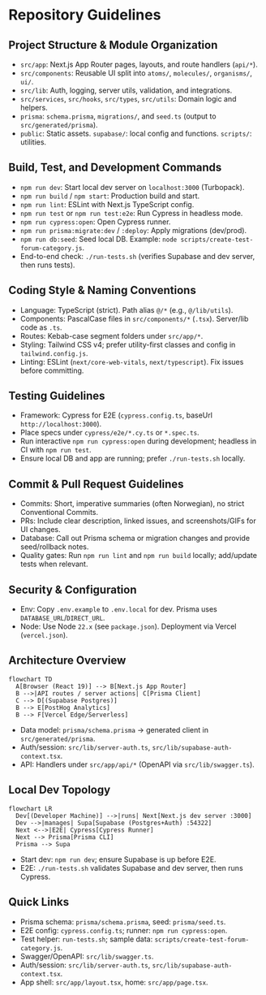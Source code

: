 # Repository Guidelines

## Project Structure & Module Organization
- `src/app`: Next.js App Router pages, layouts, and route handlers (`api/*`).
- `src/components`: Reusable UI split into `atoms/`, `molecules/`, `organisms/`, `ui/`.
- `src/lib`: Auth, logging, server utils, validation, and integrations.
- `src/services`, `src/hooks`, `src/types`, `src/utils`: Domain logic and helpers.
- `prisma`: `schema.prisma`, `migrations/`, and `seed.ts` (output to `src/generated/prisma`).
- `public`: Static assets. `supabase/`: local config and functions. `scripts/`: utilities.

## Build, Test, and Development Commands
- `npm run dev`: Start local dev server on `localhost:3000` (Turbopack).
- `npm run build` / `npm start`: Production build and start.
- `npm run lint`: ESLint with Next.js TypeScript config.
- `npm run test` or `npm run test:e2e`: Run Cypress in headless mode.
- `npm run cypress:open`: Open Cypress runner.
- `npm run prisma:migrate:dev` / `:deploy`: Apply migrations (dev/prod). 
- `npm run db:seed`: Seed local DB. Example: `node scripts/create-test-forum-category.js`.
- End-to-end check: `./run-tests.sh` (verifies Supabase and dev server, then runs tests).

## Coding Style & Naming Conventions
- Language: TypeScript (strict). Path alias `@/*` (e.g., `@/lib/utils`).
- Components: PascalCase files in `src/components/*` (`.tsx`). Server/lib code as `.ts`.
- Routes: Kebab-case segment folders under `src/app/*`.
- Styling: Tailwind CSS v4; prefer utility-first classes and config in `tailwind.config.js`.
- Linting: ESLint (`next/core-web-vitals`, `next/typescript`). Fix issues before committing.

## Testing Guidelines
- Framework: Cypress for E2E (`cypress.config.ts`, baseUrl `http://localhost:3000`).
- Place specs under `cypress/e2e/*.cy.ts` or `*.spec.ts`.
- Run interactive `npm run cypress:open` during development; headless in CI with `npm run test`.
- Ensure local DB and app are running; prefer `./run-tests.sh` locally.

## Commit & Pull Request Guidelines
- Commits: Short, imperative summaries (often Norwegian), no strict Conventional Commits.
- PRs: Include clear description, linked issues, and screenshots/GIFs for UI changes.
- Database: Call out Prisma schema or migration changes and provide seed/rollback notes.
- Quality gates: Run `npm run lint` and `npm run build` locally; add/update tests when relevant.

## Security & Configuration
- Env: Copy `.env.example` to `.env.local` for dev. Prisma uses `DATABASE_URL`/`DIRECT_URL`.
- Node: Use Node `22.x` (see `package.json`). Deployment via Vercel (`vercel.json`).

## Architecture Overview
```mermaid
flowchart TD
  A[Browser (React 19)] --> B[Next.js App Router]
  B -->|API routes / server actions| C[Prisma Client]
  C --> D[(Supabase Postgres)]
  B --> E[PostHog Analytics]
  B --> F[Vercel Edge/Serverless]
```
- Data model: `prisma/schema.prisma` → generated client in `src/generated/prisma`.
- Auth/session: `src/lib/server-auth.ts`, `src/lib/supabase-auth-context.tsx`.
- API: Handlers under `src/app/api/*` (OpenAPI via `src/lib/swagger.ts`).

## Local Dev Topology
```mermaid
flowchart LR
  Dev[(Developer Machine)] -->|runs| Next[Next.js dev server :3000]
  Dev -->|manages| Supa[Supabase (Postgres+Auth) :54322]
  Next <-->|E2E| Cypress[Cypress Runner]
  Next --> Prisma[Prisma CLI]
  Prisma --> Supa
```
- Start dev: `npm run dev`; ensure Supabase is up before E2E.
- E2E: `./run-tests.sh` validates Supabase and dev server, then runs Cypress.

## Quick Links
- Prisma schema: `prisma/schema.prisma`, seed: `prisma/seed.ts`.
- E2E config: `cypress.config.ts`; runner: `npm run cypress:open`.
- Test helper: `run-tests.sh`; sample data: `scripts/create-test-forum-category.js`.
- Swagger/OpenAPI: `src/lib/swagger.ts`.
- Auth/session: `src/lib/server-auth.ts`, `src/lib/supabase-auth-context.tsx`.
- App shell: `src/app/layout.tsx`, home: `src/app/page.tsx`.
